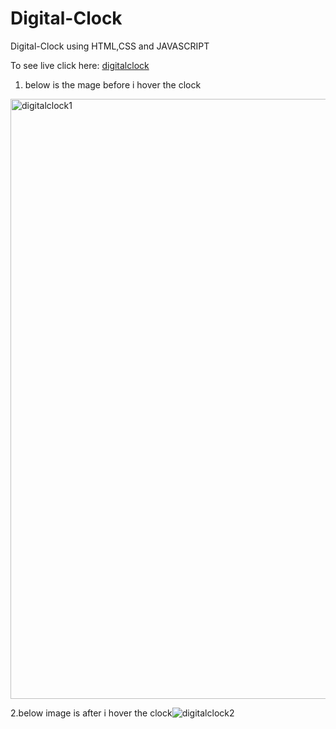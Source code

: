 # Digital-Clock
Digital-Clock using HTML,CSS and JAVASCRIPT

To see live click here:
[digitalclock](https://shiny-cobbler-6b6137.netlify.app)
1. below is the mage before i hover the clock
<img width="960" alt="digitalclock1" src="https://user-images.githubusercontent.com/87131895/179673076-f02c6dae-624c-47dd-b8e3-1d6a428e5352.PNG">

2.below image is after i hover the clock![digitalclock2](https://user-images.githubusercontent.com/87131895/179673148-c1fe8412-b6f1-4351-8655-70c672348396.png)
